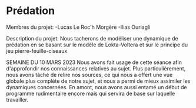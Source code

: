 # Prédation
  Membres du projet:
    -Lucas Le Roc'h Morgère
    -Ilias Ouriagli
    
  Description du projet:
    Nous tacherons de modéliser une dynamique de prédation en se basant sur le modèle de Lokta-Voltera et sur le principe du jeu pierre-feuille-ciseaux
    
 SEMAINE DU 10 MARS 2023
    Nous avons fait usage de cette séance afin d'approfondir nos connaissances relatives au sujet. Plus particulièrement, nous avons tâché de relire nos sources, ce qui nous a offert une vue globale plus complète de notre sujet, et nous a permi de mieux assimiler les dynamiques concernées. En amont, nous avons aussi entamé un début de programme rudimentaire encore mais qui servira de base sur laquelle travailler.
 
